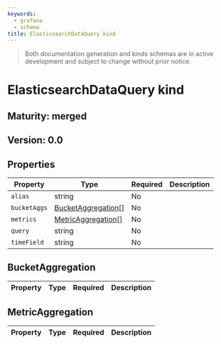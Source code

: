```yaml
---
keywords:
  - grafana
  - schema
title: ElasticsearchDataQuery kind
---
```

> Both documentation generation and kinds schemas are in active development and subject to change without prior notice.

# ElasticsearchDataQuery kind

## Maturity: merged
## Version: 0.0

## Properties

| Property     | Type                                      | Required | Description |
|--------------|-------------------------------------------|----------|-------------|
| `alias`      | string                                    | No       |             |
| `bucketAggs` | [BucketAggregation](#bucketaggregation)[] | No       |             |
| `metrics`    | [MetricAggregation](#metricaggregation)[] | No       |             |
| `query`      | string                                    | No       |             |
| `timeField`  | string                                    | No       |             |

## BucketAggregation

| Property | Type | Required | Description |
|----------|------|----------|-------------|

## MetricAggregation

| Property | Type | Required | Description |
|----------|------|----------|-------------|


